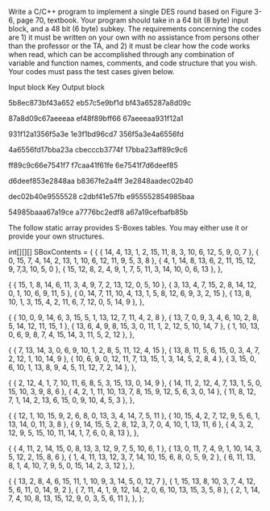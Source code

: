 Write a C/C++ program to implement a single DES round based on Figure 3-6, page 70, textbook. Your program should take in a 64 bit (8 byte) input block, and a 48 bit (6 byte) subkey. The requirements concerning the codes are 1) it must be written on your own with no assistance from persons other than the professor or the TA, and 2) it must be clear how the code works when read, which can be accomplished through any combination of variable and function names, comments, and code structure that you wish. Your codes must pass the test cases given below.

Input block 		Key			Output block

5b8ec873bf43a652  eb57c5e9bf1d  bf43a65287a8d09c

87a8d09c67aeeeaa  ef48f89bff66  67aeeeaa931f12a1

931f12a1356f5a3e  1e3f1bd96cd7  356f5a3e4a6556fd

4a6556fd17bba23a  cbecccb3774f  17bba23aff89c9c6

ff89c9c66e7541f7  f7caa41f61fe  6e7541f7d6deef85

d6deef853e2848aa  b8367fe2a4ff  3e2848aadec02b40

dec02b40e9555528  c2dbf41e57fb  e955552854985baa

54985baaa67a19ce  a7776bc2edf8  a67a19cefbafb85b


The follow static array provides S-Boxes tables. You may either use it or provide your own structures.

int[][][] SBoxContents =
{ { { 14, 4, 13, 1, 2, 15, 11, 8, 3, 10, 6, 12, 5, 9, 0, 7 }, 
{ 0, 15, 7, 4, 14, 2, 13, 1, 10, 6, 12, 11, 9, 5, 3, 8 }, 
{ 4, 1, 14, 8, 13, 6, 2, 11, 15, 12, 9, 7,3, 10, 5, 0 }, 
{ 15, 12, 8, 2, 4, 9, 1, 7, 5, 11, 3, 14, 10, 0, 6, 13 }, },


{ { 15, 1, 8, 14, 6, 11, 3, 4, 9, 7, 2, 13, 12, 0, 5, 10 },
{ 3, 13, 4, 7, 15, 2, 8, 14, 12, 0, 1, 10, 6, 9, 11, 5 },
{ 0, 14, 7, 11, 10, 4, 13, 1, 5, 8, 12, 6, 9, 3, 2, 15 },
{ 13, 8, 10, 1, 3, 15, 4, 2, 11, 6, 7, 12, 0, 5, 14, 9 }, },


{ { 10, 0, 9, 14, 6, 3, 15, 5, 1, 13, 12, 7, 11, 4, 2, 8 },
{ 13, 7, 0, 9, 3, 4, 6, 10, 2, 8, 5, 14, 12, 11, 15, 1 },
{ 13, 6, 4, 9, 8, 15, 3, 0, 11, 1, 2, 12, 5, 10, 14, 7 },
{ 1, 10, 13, 0, 6, 9, 8, 7, 4, 15, 14, 3, 11, 5, 2, 12 }, },


{ { 7, 13, 14, 3, 0, 6, 9, 10, 1, 2, 8, 5, 11, 12, 4, 15 },
{ 13, 8, 11, 5, 6, 15, 0, 3, 4, 7, 2, 12, 1, 10, 14, 9 },
{ 10, 6, 9, 0, 12, 11, 7, 13, 15, 1, 3, 14, 5, 2, 8, 4 },
{ 3, 15, 0, 6, 10, 1, 13, 8, 9, 4, 5, 11, 12, 7, 2, 14 }, },


{ { 2, 12, 4, 1, 7, 10, 11, 6, 8, 5, 3, 15, 13, 0, 14, 9 },
{ 14, 11, 2, 12, 4, 7, 13, 1, 5, 0, 15, 10, 3, 9, 8, 6 },
{ 4, 2, 1, 11, 10, 13, 7, 8, 15, 9, 12, 5, 6, 3, 0, 14 },
{ 11, 8, 12, 7, 1, 14, 2, 13, 6, 15, 0, 9, 10, 4, 5, 3 }, },


{ { 12, 1, 10, 15, 9, 2, 6, 8, 0, 13, 3, 4, 14, 7, 5, 11 },
{ 10, 15, 4, 2, 7, 12, 9, 5, 6, 1, 13, 14, 0, 11, 3, 8 },
{ 9, 14, 15, 5, 2, 8, 12, 3, 7, 0, 4, 10, 1, 13, 11, 6 },
{ 4, 3, 2, 12, 9, 5, 15, 10, 11, 14, 1, 7, 6, 0, 8, 13 }, },


{ { 4, 11, 2, 14, 15, 0, 8, 13, 3, 12, 9, 7, 5, 10, 6, 1 },
{ 13, 0, 11, 7, 4, 9, 1, 10, 14, 3, 5, 12, 2, 15, 8, 6 },
{ 1, 4, 11, 13, 12, 3, 7, 14, 10, 15, 6, 8, 0, 5, 9, 2 },
{ 6, 11, 13, 8, 1, 4, 10, 7, 9, 5, 0, 15, 14, 2, 3, 12 }, },


{ { 13, 2, 8, 4, 6, 15, 11, 1, 10, 9, 3, 14, 5, 0, 12, 7 },
{ 1, 15, 13, 8, 10, 3, 7, 4, 12, 5, 6, 11, 0, 14, 9, 2 },
{ 7, 11, 4, 1, 9, 12, 14, 2, 0, 6, 10, 13, 15, 3, 5, 8 },
{ 2, 1, 14, 7, 4, 10, 8, 13, 15, 12, 9, 0, 3, 5, 6, 11 }, }, };